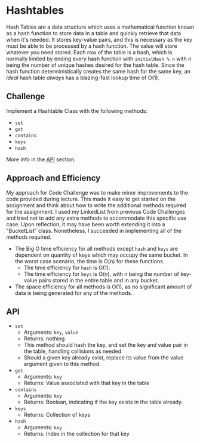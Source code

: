 # Hashtables

Hash Tables are a data structure which uses a mathematical function known as a hash function to store data in a table and quickly retrieve that data when it's needed. It stores key-value pairs, and this is necessary as the key must be able to be processed by a hash function. The value will store whatever you need stored. Each row of the table is a hash, which is normally limited by ending every hash function with `initialHash % n` with n being the number of unique hashes desired for the hash table. Since the hash function deterministically creates the same hash for the same key, an *ideal* hash table *always* has a blazing-fast lookup time of O(1).

## Challenge

Implement a Hashtable Class with the following methods:

- `set`
- `get`
- `contains`
- `keys`
- `hash`

More info in the [API](#api) section.

## Approach and Efficiency

My approach for Code Challenge was to make minor improvements to the code provided during lecture. This made it easy to get started on the assignment and think about how to write the additional methods required for the assignment. I used my LinkedList from previous Code Challenges and tried not to add any extra methods to accommodate this specific use case. Upon reflection, it may have been worth extending it into a "BucketList" class. Nonetheless, I succeeded in implementing all of the methods required.

- The Big O time efficiency for all methods except `hash` and `keys` are dependent on quantity of keys which may occupy the same bucket. In the worst case scenario, the time is O(n) for these functions.
  - The time efficiency for `hash` is O(1).
  - The time efficiency for `keys` is O(n), with n being the number of key-value pairs stored in the entire table and in any bucket.
- The space efficiency for all methods is O(1), as no significant amount of data is being generated for any of the methods.

## API

- `set`
  - Arguments: `key`, `value`
  - Returns: nothing
  - This method should hash the key, and set the key and value pair in the table, handling collisions as needed.
  - Should a given key already exist, replace its value from the value argument given to this method.
- `get`
  - Arguments: `key`
  - Returns: Value associated with that key in the table
- `contains`
  - Arguments: `key`
  - Returns: Boolean, indicating if the key exists in the table already.
- `keys`
  - Returns: Collection of keys
- `hash`
  - Arguments: `key`
  - Returns: Index in the collection for that key